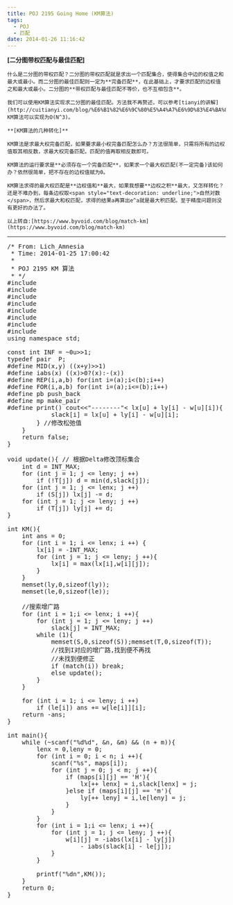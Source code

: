 ```yaml
---
title: POJ 2195 Going Home (KM算法)
tags:
  - POJ
  - 匹配
date: 2014-01-26 11:16:42
---
```


**[二分图带权匹配与最佳匹配]**

	什么是二分图的带权匹配？二分图的带权匹配就是求出一个匹配集合，使得集合中边的权值之和最大或最小。而二分图的最佳匹配则一定为**完备匹配**，在此基础上，才要求匹配的边权值之和最大或最小。二分图的**带权匹配与最佳匹配不等价，也不互相包含**。

	我们可以使用KM算法实现求二分图的最佳匹配。方法我不再赘述，可以参考[tianyi的讲解](http://cuitianyi.com/blog/%E6%B1%82%E6%9C%80%E5%A4%A7%E6%9D%83%E4%BA%8C%E5%88%86%E5%8C%B9%E9%85%8D%E7%9A%84km%E7%AE%97%E6%B3%95/)。KM算法可以实现为O(N^3)。

	**[KM算法的几种转化]**

	KM算法是求最大权完备匹配，如果要求最小权完备匹配怎么办？方法很简单，只需将所有的边权值取其相反数，求最大权完备匹配，匹配的值再取相反数即可。

	KM算法的运行要求是**必须存在一个完备匹配**，如果求一个最大权匹配(不一定完备)该如何办？依然很简单，把不存在的边权值赋为0。

	KM算法求得的最大权匹配是**边权值和**最大，如果我想要**边权之积**最大，又怎样转化？还是不难办到，每条边权取<span style="text-decoration: underline;">自然对数</span>，然后求最大和权匹配，求得的结果a再算出e^a就是最大积匹配。至于精度问题则没有更好的办法了。

	以上转自:[https://www.byvoid.com/blog/match-km](https://www.byvoid.com/blog/match-km)

* * *

<pre class="brush:cpp">
/* From: Lich_Amnesia
 * Time: 2014-01-25 17:00:42
 *
 * POJ 2195 KM 算法
 * */
#include <iostream>
#include <cstdio>
#include <algorithm>
#include <cstring>
#include <cmath>
#include <queue>
#include <set>
#include <vector>
using namespace std;

const int INF = ~0u>>1;
typedef pair <int,int> P;
#define MID(x,y) ((x+y)>>1)
#define iabs(x) ((x)>0?(x):-(x))
#define REP(i,a,b) for(int i=(a);i<(b);i++)
#define FOR(i,a,b) for(int i=(a);i<=(b);i++)
#define pb push_back
#define mp make_pair
#define print() cout<<"--------"<<endl
#define INT_MAX 1000000000
#define maxn 150
int w[maxn][maxn],n,m; //边集
int lenx,leny; // X顶点个数
int lx[maxn],ly[maxn]; //顶标
int slack[maxn]; //松弛操作
int le[maxn]; // Y集合点所匹配的X顶点标号
char maps[maxn][maxn];
bool S[maxn],T[maxn];// S集合 T集合

bool match(int u){
	S[u] = 1;
	for (int i = 1; i <= leny; i ++){
		if (!T[i] && lx[u] + ly[i] == w[u][i]){
			//找到相等子图
			T[i] = 1;
			if (!le[i] || match(le[i])){
				le[i] = u;
				return true;
			}
		}else if (slack[i] > lx[u] + ly[i] - w[u][i]){
			slack[i] = lx[u] + ly[i] - w[u][i];
		} //修改松弛值
	}
	return false;
}

void update(){ // 根据Delta修改顶标集合
	int d = INT_MAX;
	for (int j = 1; j <= leny; j ++)
		if (!T[j]) d = min(d,slack[j]);
	for (int j = 1; j <= lenx; j ++)
		if (S[j]) lx[j] -= d;
	for (int j = 1; j <= leny; j ++)
		if (T[j]) ly[j] += d;
}

int KM(){
	int ans = 0;
	for (int i = 1; i <= lenx; i ++) {
		lx[i] = -INT_MAX;
		for (int j = 1; j <= leny; j ++){
			lx[i] = max(lx[i],w[i][j]);
		}
	}
	memset(ly,0,sizeof(ly));
	memset(le,0,sizeof(le));

	//搜索增广路
	for (int i = 1;i <= lenx; i ++){
		for (int j = 1; j <= leny; j ++)
			slack[j] = INT_MAX;
		while (1){
			memset(S,0,sizeof(S));memset(T,0,sizeof(T));
			//找到I对应的增广路,找到便不再找
			//未找到便修正
			if (match(i)) break;
			else update();
		}
	}

	for (int i = 1; i <= leny; i ++)
		if (le[i]) ans += w[le[i]][i];
	return -ans;
}

int main(){
	while (~scanf("%d%d", &n, &m) && (n + m)){
		lenx = 0,leny = 0;
		for (int i = 0; i < n; i ++){
			scanf("%s", maps[i]);
			for (int j = 0; j < m; j ++){
				if (maps[i][j] == &#39;H&#39;){
					lx[++ lenx] = i,slack[lenx] = j;	
				}else if (maps[i][j] == &#39;m&#39;){
					ly[++ leny] = i,le[leny] = j;
				}
			}
		}
		for (int i = 1;i <= lenx; i ++){
			for (int j = 1; j <= leny; j ++){
				w[i][j] = -iabs(lx[i] - ly[j]) 
					- iabs(slack[i] - le[j]);
			}
		}

		printf("%dn",KM());
	}
	return 0;
}
</pre>

	 
